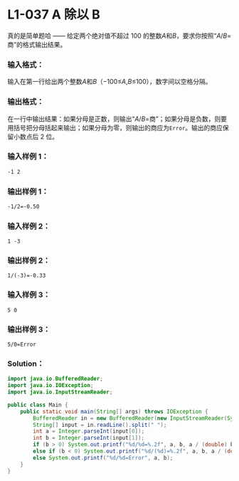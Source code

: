 # L1-037 A 除以 B

真的是简单题哈 —— 给定两个绝对值不超过 100 的整数*A*和*B*，要求你按照“_A_/_B_=商”的格式输出结果。

### 输入格式：

输入在第一行给出两个整数*A*和*B*（−100≤*A*,*B*≤100），数字间以空格分隔。

### 输出格式：

在一行中输出结果：如果分母是正数，则输出“_A_/_B_=商”；如果分母是负数，则要用括号把分母括起来输出；如果分母为零，则输出的商应为`Error`。输出的商应保留小数点后 2 位。

### 输入样例 1：

```tex
-1 2
```

### 输出样例 1：

```tex
-1/2=-0.50
```

### 输入样例 2：

```
1 -3
```

### 输出样例 2：

```
1/(-3)=-0.33
```

### 输入样例 3：

```
5 0
```

### 输出样例 3：

```
5/0=Error
```

### Solution：

```java
import java.io.BufferedReader;
import java.io.IOException;
import java.io.InputStreamReader;

public class Main {
    public static void main(String[] args) throws IOException {
        BufferedReader in = new BufferedReader(new InputStreamReader(System.in));
        String[] input = in.readLine().split(" ");
        int a = Integer.parseInt(input[0]);
        int b = Integer.parseInt(input[1]);
        if (b > 0) System.out.printf("%d/%d=%.2f", a, b, a / (double) b);
        else if (b < 0) System.out.printf("%d/(%d)=%.2f", a, b, a / (double) b);
        else System.out.printf("%d/%d=Error", a, b);
    }
}
```

